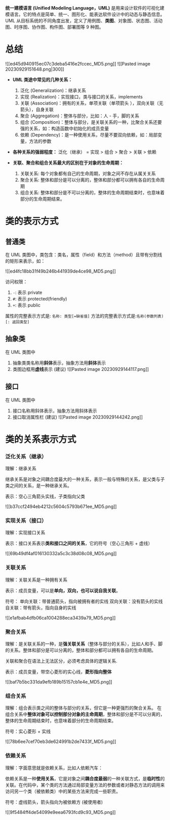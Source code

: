**统一建模语言 (Unified Modeling Language，UML)** 是用来设计软件的可视化建模语言。它的特点是简单、统一、图形化、能表达软件设计中的动态与静态信息。UML 从目标系统的不同角度出发，定义了用例图、**类图**、对象图、状态图、活动图、时序图、协作图、构件图、部署图等 9 种图。 
# 总结

![[ed45d940915ec07c3deba5416e2fccec_MD5.png]]
![[Pasted image 20230929151648.png|300]]

- **UML 类途中常见的几种关系：**
    1.  泛化 (Generalization)：继承关系
    2.  实现 (Realization)：实现接口，类与接口的关系，implements
    3.  关联 (Association)：拥有的关系，单项关联（单项箭头 ），双向关联（无箭头），自身关联
    4.  聚合 (Aggregation)：整体与部分，比如：人 - 手，脚的关系
    5.  组合 (Composition)：整体与部分，是关联关系的一种，比聚合关系还要强的关系，如：构造函数中初始化的成员变量
    6.  依赖 (Dependency)：是一种使用关系，尽量不要双向依赖，如：局部变量，方法的参数

- **各种关系的强弱程度：**
泛化（继承） = 实现 > 组合 > 聚合 > 关联 > 依赖

- **关联、聚合和组合关系最大的区别在于对象的生命周期：**
    1. 关联关系: 每个对象都有自己的生命周期，对象之间不存在从属关关系
    2. 聚合关系: 整体和部分是可以分离的，整体和部分都可以拥有各自的生命周期
    3. 组合关系: 整体和部分是不可以分离的，整体的生命周期结束时，也意味着部分的生命周期结束。

# 类的表示方式
## 普通类
在 UML 类图中，类包含：类名，属性（field）和方法（method）且带有分割线的矩形来表示，如：

![[ed4fc18bb31f49b246b441939de4ce98_MD5.png]]

访问权限：
1.  `-`: 表示 private
2.  `#`: 表示 protected(friendly)
3.  `+`: 表示 public

属性的完整表示方式是: `名称: 类型[=缺省值]`
方法的完整表示方式是:`名称(参数列表)[: 返回类型]`
## 抽象类
在 UML 类图中
1. 抽象类类名称用**斜体**表示，抽象方法用**斜体**表示 
2. 类图边框用**虚线**表示 (建议)
![[Pasted image 20230929144117.png]]

## 接口
在 UML 类图中
1. 接口名称用斜体表示，抽象方法用斜体表示 
2. 接口取消属性栏 (建议)
![[Pasted image 20230929144242.png]]



# 类的关系表示方式

### 泛化关系（继承）

理解：继承关系

继承关系是对象之间耦合度最大的一种关系，表示一般与特殊的关系，是父类与子类之间的关系，是一种继承关系。

表示：空心三角箭头实线，子类指向父类

![[b37ccf2494eb4212c5604c5793b671ee_MD5.png]]
### 实现关系（接口）

理解：实现接口关系

表示：接口关系表示**类和接口之间的关系**，它的符号（空心三角形 + 虚线）

![[69b49df4af016130332a5c3c38d08c08_MD5.png]]

### 关联关系

理解：关联关系是一种拥有关系

表示：成员变量，可以是**单向，双向，也可以说自我关联**。

符号：
单向关联：带普通箭头，指向被拥有者的实线
双向关联：没有箭头的实线
自关联：带有箭头，指向自身的实线

![[e1afbab4dfb06ca1004288eca3439a79_MD5.png]]

### 聚合关系

理解：是关联关系的一种，是**强关联关系**（整体与部分的关系），比如人和手、脚的关系。整体和部分是可以分离的，整体和部分都可以拥有各自的生命周期。

关联和聚合在语法上无法区分，必须考虑具体的逻辑关系.

表示：成员变量，带空心菱形的实心线，**菱形指向整体**

![[baf7b5bc331da9efb189b15157cb1e4e_MD5.png]]

### 组合关系

理解：组合表示类之间的整体与部分的关系，但它是一种更强烈的聚合关系。
在组合关系中**整体对象可以控制部分对象的主命周期**，整体和部分是不可以分离的，整体的生命周期结束时，也意味着部分的生命周期结束。

符号：实心菱形 + 实线

![[78b6ee7cef70eb3de624991b2de7433f_MD5.png]]

### 依赖关系

理解：字面意思就是依赖关系，比如人依赖汽车：

依赖关系是一种**使用关系**，它是对象之间**耦合度最弱**的一种关联方式，是**临时性**的关联。在代码中，某个类的方法通过局部变量方法的参数或者对静态方法的调用来访问另一个类（被依赖类）中的某些方法来完成一些职责。

符号：虚线箭头，箭头指向为被依赖方 (被使用者)

![[9f5484ff4de54099e9eea6793fcd9c93_MD5.png]]

